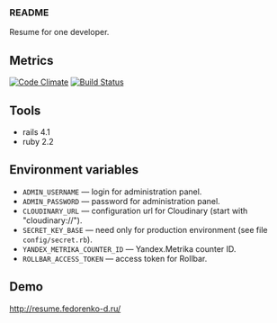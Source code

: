 ### README

Resume for one developer.

## Metrics

[![Code Climate](https://codeclimate.com/github/c0va23/my_resume.png)](https://codeclimate.com/github/c0va23/my_resume)
[![Build Status](https://travis-ci.org/c0va23/my_resume.svg?branch=master)](https://travis-ci.org/c0va23/my_resume)

## Tools

* rails 4.1
* ruby 2.2

## Environment variables

* `ADMIN_USERNAME` — login for administration panel.
* `ADMIN_PASSWORD` ­— password for administration panel.
* `CLOUDINARY_URL` — configuration url for Cloudinary (start with "cloudinary://").
* `SECRET_KEY_BASE` — need only for production environment (see file `config/secret.rb`).
* `YANDEX_METRIKA_COUNTER_ID` — Yandex.Metrika counter ID.
* `ROLLBAR_ACCESS_TOKEN` — access token for Rollbar.

## Demo

http://resume.fedorenko-d.ru/
